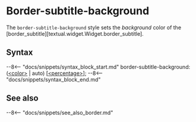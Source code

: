 # Border-subtitle-background

The `border-subtitle-background` style sets the *background* color of the [border_subtitle][textual.widget.Widget.border_subtitle].

## Syntax

--8<-- "docs/snippets/syntax_block_start.md"
border-subtitle-background: (<a href="../../css_types/color">&lt;color&gt;</a> | auto) [<a href="../../css_types/percentage">&lt;percentage&gt;</a>];
--8<-- "docs/snippets/syntax_block_end.md"


## See also

--8<-- "docs/snippets/see_also_border.md"
